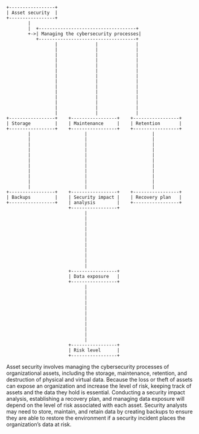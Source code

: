 
```
+-----------------+
| Asset security  |
+-----------------+
        |
        |  +------------------------------------+
        +->| Managing the cybersecurity processes|
           +------------------------------------+
                  |              |              |
                  |              |              |
                  |              |              |
                  |              |              |
                  |              |              |
                  |              |              |
                  |              |              |
                  |              |              |
                  |              |              |
                  |              |              |
                  |              |              |
                  |              |              |
                  |              |              |
                  |              |              |
+-----------------+    +-----------------+    +-----------------+
| Storage         |    | Maintenance     |    | Retention       |
+-----------------+    +-----------------+    +-----------------+
        |                    |                        |
        |                    |                        |
        |                    |                        |
        |                    |                        |
        |                    |                        |
        |                    |                        |
        |                    |                        |
        |                    |                        |
        |                    |                        |
        |                    |                        |
        |                    |                        |
+-----------------+    +-----------------+    +-----------------+
| Backups         |    | Security impact |    | Recovery plan   |
+-----------------+    | analysis        |    +-----------------+
                       +-----------------+
                             |
                             |
                             |
                             |
                             |
                             |
                             |
                             |
                             |
                             |
                             |
                       +-----------------+
                       | Data exposure   |
                       +-----------------+
                             |
                             |
                             |
                             |
                             |
                             |
                             |
                             |
                             |
                             |
                             |
                       +-----------------+
                       | Risk level      |
                       +-----------------+
```
Asset security involves managing the cybersecurity processes of organizational assets, including the 
storage, maintenance, retention, and destruction of physical and virtual data. Because the loss or theft of 
assets can expose an organization and increase the level of risk, keeping track of assets and the data 
they hold is essential. Conducting a security impact analysis, establishing a recovery plan, and managing 
data exposure will depend on the level of risk associated with each asset. Security analysts may need to 
store, maintain, and retain data by creating backups to ensure they are able to restore the environment if 
a security incident places the organization’s data at risk.
